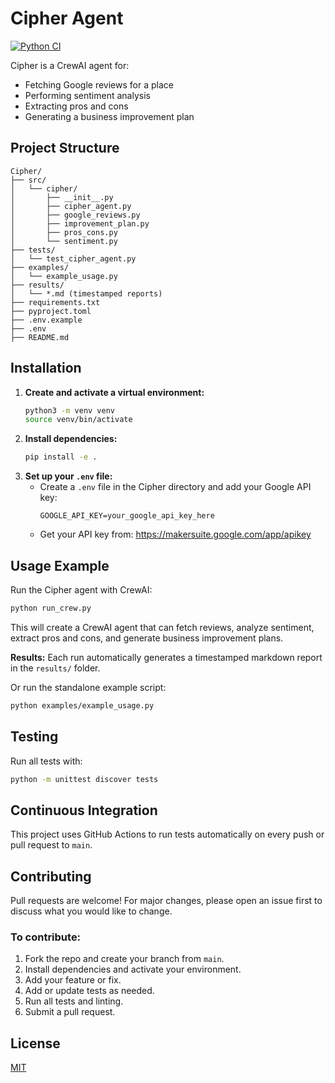# Cipher Agent

[![Python CI](https://github.com/yourusername/Agents-with-crewai/actions/workflows/python-ci.yml/badge.svg)](https://github.com/yourusername/Agents-with-crewai/actions/workflows/python-ci.yml)

Cipher is a CrewAI agent for:
- Fetching Google reviews for a place
- Performing sentiment analysis
- Extracting pros and cons
- Generating a business improvement plan

## Project Structure
```
Cipher/
├── src/
│   └── cipher/
│       ├── __init__.py
│       ├── cipher_agent.py
│       ├── google_reviews.py
│       ├── improvement_plan.py
│       ├── pros_cons.py
│       └── sentiment.py
├── tests/
│   └── test_cipher_agent.py
├── examples/
│   └── example_usage.py
├── results/
│   └── *.md (timestamped reports)
├── requirements.txt
├── pyproject.toml
├── .env.example
├── .env
├── README.md
```

## Installation
1. **Create and activate a virtual environment:**
   ```bash
   python3 -m venv venv
   source venv/bin/activate
   ```
2. **Install dependencies:**
   ```bash
   pip install -e .
   ```
3. **Set up your `.env` file:**
   - Create a `.env` file in the Cipher directory and add your Google API key:
     ```env
     GOOGLE_API_KEY=your_google_api_key_here
     ```
   - Get your API key from: https://makersuite.google.com/app/apikey

## Usage Example
Run the Cipher agent with CrewAI:
```bash
python run_crew.py
```
This will create a CrewAI agent that can fetch reviews, analyze sentiment, extract pros and cons, and generate business improvement plans.

**Results:** Each run automatically generates a timestamped markdown report in the `results/` folder.

Or run the standalone example script:
```bash
python examples/example_usage.py
```

## Testing
Run all tests with:
```bash
python -m unittest discover tests
```

## Continuous Integration
This project uses GitHub Actions to run tests automatically on every push or pull request to `main`.

## Contributing
Pull requests are welcome! For major changes, please open an issue first to discuss what you would like to change.

### To contribute:
1. Fork the repo and create your branch from `main`.
2. Install dependencies and activate your environment.
3. Add your feature or fix.
4. Add or update tests as needed.
5. Run all tests and linting.
6. Submit a pull request.

## License
[MIT](LICENSE)
